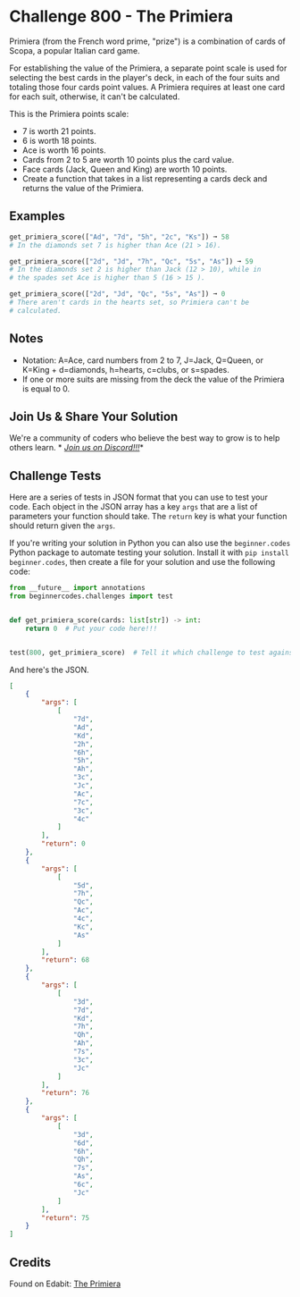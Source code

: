 # Challenge 800 - The Primiera

Primiera (from the French word prime, "prize") is a combination of cards of Scopa, a popular Italian card game.

For establishing the value of the Primiera, a separate point scale is used for selecting the best cards in the player's deck, in each of the four suits and totaling those four cards point values. A Primiera requires at least one card for each suit, otherwise, it can't be calculated.

This is the Primiera points scale:

- 7 is worth 21 points.
- 6 is worth 18 points.
- Ace is worth 16 points.
- Cards from 2 to 5 are worth 10 points plus the card value.
- Face cards (Jack, Queen and King) are worth 10 points.
- Create a function that takes in a list representing a cards deck and returns the value of the Primiera.

## Examples
```python
get_primiera_score(["Ad", "7d", "5h", "2c", "Ks"]) ➞ 58
# In the diamonds set 7 is higher than Ace (21 > 16).

get_primiera_score(["2d", "Jd", "7h", "Qc", "5s", "As"]) ➞ 59
# In the diamonds set 2 is higher than Jack (12 > 10), while in
# the spades set Ace is higher than 5 (16 > 15 ).

get_primiera_score(["2d", "Jd", "Qc", "5s", "As"]) ➞ 0
# There aren't cards in the hearts set, so Primiera can't be
# calculated.
```
## Notes

- Notation: A=Ace, card numbers from 2 to 7, J=Jack, Q=Queen, or K=King + d=diamonds, h=hearts, c=clubs, or s=spades.
- If one or more suits are missing from the deck the value of the Primiera is equal to 0.

## Join Us & Share Your Solution

We're a community of coders who believe the best way to grow is to help others learn. *
*[Join us on Discord!!!](https://discord.gg/sfHykntuGy)**

## Challenge Tests

Here are a series of tests in JSON format that you can use to test your code. Each object in the JSON array has a
key `args` that are a list of parameters your function should take. The `return` key is what your function should return
given the `args`.

If you're writing your solution in Python you can also use the `beginner.codes` Python package to automate testing your
solution. Install it with `pip install beginner.codes`, then create a file for your solution and use the following code:

```python
from __future__ import annotations
from beginnercodes.challenges import test


def get_primiera_score(cards: list[str]) -> int:
    return 0  # Put your code here!!!


test(800, get_primiera_score)  # Tell it which challenge to test against
```

And here's the JSON.

```json
[
    {
        "args": [
            [
                "7d",
                "Ad",
                "Kd",
                "2h",
                "6h",
                "5h",
                "Ah",
                "3c",
                "Jc",
                "Ac",
                "7c",
                "3c",
                "4c"
            ]
        ],
        "return": 0
    },
    {
        "args": [
            [
                "5d",
                "7h",
                "Qc",
                "Ac",
                "4c",
                "Kc",
                "As"
            ]
        ],
        "return": 68
    },
    {
        "args": [
            [
                "3d",
                "7d",
                "Kd",
                "7h",
                "Qh",
                "Ah",
                "7s",
                "3c",
                "Jc"
            ]
        ],
        "return": 76
    },
    {
        "args": [
            [
                "3d",
                "6d",
                "6h",
                "Qh",
                "7s",
                "As",
                "6c",
                "Jc"
            ]
        ],
        "return": 75
    }
]
```

## Credits

Found on Edabit: [The Primiera](https://edabit.com/challenge/bPzBa5JKvb6XFyKMs)
